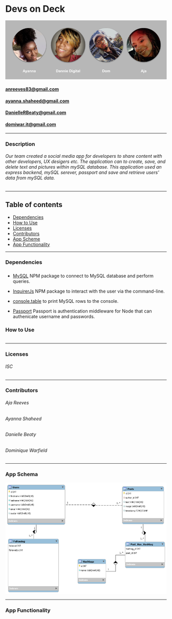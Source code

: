 # Devs on Deck
![teamDigtialDesigns](public/assets/team.png?size=250)<br/>

#### anreeves83@gmail.com
#### ayanna.shaheed@gmail.com
#### DanielleRBeaty@gmail.com
#### domiwar.it@gmail.com

----
### Description
###### Our team created a social media app for developers to share content with other developers, UX desigers etc. The application can to create, save, and delete text and pictures within mySQL database. This application used an express backend, mySQL serever, passport and save and retrieve users' data from mySQL data. 

---
## Table of contents
* [Dependencies](#Dependencies)
* [How to Use](#how-to-Use)
* [Licenses](#Licenses)
* [Contributors](#Contributors)
* [App Scheme](#App-Fuctionality)
* [App Functionality](#App-Fuctionality)

---

### Dependencies
##### 

* [MySQL](https://www.npmjs.com/package/mysql) NPM package to connect to MySQL database and perform queries.

* [InquirerJs](https://www.npmjs.com/package/inquirer/v/0.2.3) NPM package to interact with the user via the command-line.

* [console.table](https://www.npmjs.com/package/console.table) to print MySQL rows to the console.

* [Passport](http://www.passportjs.org/docs/) Passport is authentication middleware for Node that can authenicate username and passwords. 

### How to Use
###### 
---
### Licenses
###### ISC
---
### Contributors
###### Aja Reeves
###### Ayanna Shaheed 
###### Danielle Beaty
###### Dominique Warfield 
---
### App Schema
![](public/assets/database.png)

---
### App Functionality